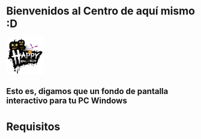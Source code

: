 # Bienvenidos al Centro de aquí mismo :D

<img src="/static/img/imagen.png" width="100px" height="100px">

## Esto es, digamos que un fondo de pantalla interactivo para tu PC Windows

# Requisitos